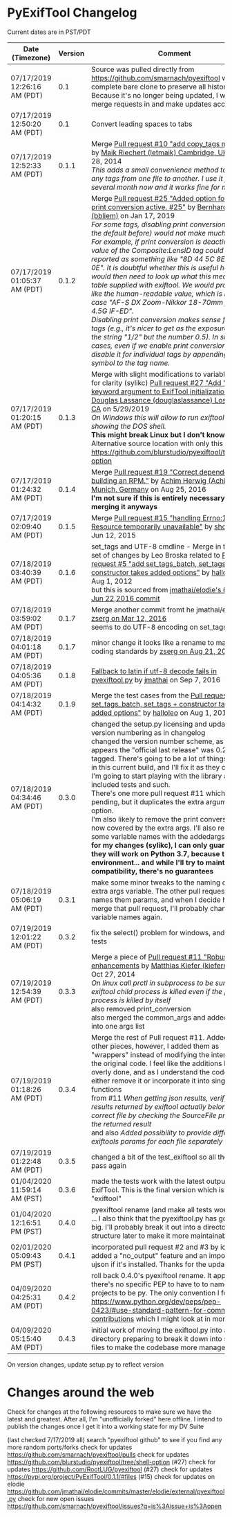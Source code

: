 # PyExifTool Changelog

Current dates are in PST/PDT

Date (Timezone)              | Version | Comment
---------------------------- | ------- | -------
07/17/2019 12:26:16 AM (PDT) | 0.1     | Source was pulled directly from https://github.com/smarnach/pyexiftool with a complete bare clone to preserve all history.  Because it's no longer being updated, I will pull all merge requests in and make updates accordingly
07/17/2019 12:50:20 AM (PDT) | 0.1     | Convert leading spaces to tabs
07/17/2019 12:52:33 AM (PDT) | 0.1.1   | Merge [Pull request #10 "add copy_tags method"](https://github.com/smarnach/pyexiftool/pull/10) by [Maik Riechert (letmaik) Cambridge, UK](https://github.com/letmaik) on May 28, 2014<br> *This adds a small convenience method to copy any tags from one file to another. I use it for several month now and it works fine for me.*
07/17/2019 01:05:37 AM (PDT) | 0.1.2   | Merge [Pull request #25 "Added option for keeping print conversion active. #25"](https://github.com/smarnach/pyexiftool/pull/25) by [Bernhard Bliem (bbliem)](https://github.com/bbliem) on Jan 17, 2019<br> *For some tags, disabling print conversion (as was the default before) would not make much sense. For example, if print conversion is deactivated, the value of the Composite:LensID tag could be reported as something like "8D 44 5C 8E 34 3C 8F 0E". It is doubtful whether this is useful here, as we would then need to look up what this means in a table supplied with exiftool. We would probably like the human-readable value, which is in this case "AF-S DX Zoom-Nikkor 18-70mm f/3.5-4.5G IF-ED".*<br>*Disabling print conversion makes sense for a lot of tags (e.g., it's nicer to get as the exposure time not the string "1/2" but the number 0.5). In such cases, even if we enable print conversion, we can disable it for individual tags by appending a # symbol to the tag name.*
07/17/2019 01:20:15 AM (PDT) | 0.1.3   | Merge with slight modifications to variable names for clarity (sylikc) [Pull request #27 "Add "shell" keyword argument to ExifTool initialization"](https://github.com/smarnach/pyexiftool/pull/27) by [Douglas Lassance (douglaslassance) Los Angeles, CA](https://github.com/douglaslassance) on 5/29/2019<br>*On Windows this will allow to run exiftool without showing the DOS shell.*<br>**This might break Linux but I don't know for sure**<br>Alternative source location with only this patch: https://github.com/blurstudio/pyexiftool/tree/shell-option
07/17/2019 01:24:32 AM (PDT) | 0.1.4   | Merge [Pull request #19 "Correct dependency for building an RPM."](https://github.com/smarnach/pyexiftool/pull/19) by [Achim Herwig (Achimh3011) Munich, Germany](https://github.com/Achimh3011) on Aug 25, 2016<br>**I'm not sure if this is entirely necessary, but merging it anyways**
07/17/2019 02:09:40 AM (PDT) | 0.1.5   | Merge [Pull request #15 "handling Errno:11 Resource temporarily unavailable"](https://github.com/smarnach/pyexiftool/pull/15) by [shoyebi](https://github.com/shoyebi) on Jun 12, 2015
07/18/2019 03:40:39 AM (PDT) | 0.1.6   | set_tags and UTF-8 cmdline - Merge in the first set of changes by Leo Broska related to [Pull request #5 "add set_tags_batch, set_tags + constructor takes added options"](https://github.com/smarnach/pyexiftool/pull/5) by [halloleo](https://github.com/halloleo) on Aug 1, 2012<br> but this is sourced from [jmathai/elodie's 6114328 Jun 22,2016 commit](https://github.com/jmathai/elodie/blob/6114328f325660287d1998338a6d5e6ba4ccf069/elodie/external/pyexiftool.py)
07/18/2019 03:59:02 AM (PDT) | 0.1.7   | Merge another commit fromt he jmathai/elodie [zserg on Mar 12, 2016](https://github.com/jmathai/elodie/blob/af36de091e1746b490bed0adb839adccd4f6d2ef/elodie/external/pyexiftool.py)<br> seems to do UTF-8 encoding on set_tags
07/18/2019 04:01:18 AM (PDT) | 0.1.7   | minor change it looks like a rename to match PEP8 coding standards by [zserg on Aug 21, 2016](https://github.com/jmathai/elodie/blob/ad1cbefb15077844a6f64dca567ea5600477dd52/elodie/external/pyexiftool.py)
07/18/2019 04:05:36 AM (PDT) | 0.1.8   | [Fallback to latin if utf-8 decode fails in pyexiftool.py](https://github.com/jmathai/elodie/commit/fe70227c7170e01c8377de7f9770e761eab52036#diff-f9cf0f3eed27e85c9c9469d0e0d431d5) by [jmathai](https://github.com/jmathai/elodie/commits?author=jmathai) on Sep 7, 2016
07/18/2019 04:14:32 AM (PDT) | 0.1.9   | Merge the test cases from the [Pull request #5 "add set_tags_batch, set_tags + constructor takes added options"](https://github.com/smarnach/pyexiftool/pull/5) by [halloleo](https://github.com/halloleo) on Aug 1, 2012
07/18/2019 04:34:46 AM (PDT) | 0.3.0   | changed the setup.py licensing and updated the version numbering as in changelog<br>changed the version number scheme, as it appears the "official last release" was 0.2.0 tagged.  There's going to be a lot of things broken in this current build, and I'll fix it as they come up.  I'm going to start playing with the library and the included tests and such.  <br>There's one more pull request #11 which would be pending, but it duplicates the extra arguments option.  <br>I'm also likely to remove the print conversion as it's now covered by the extra args.  I'll also rename some variable names with the addedargs patch<br>**for my changes (sylikc), I can only guarantee they will work on Python 3.7, because that's my environment... and while I'll try to maintain compatibility, there's no guarantees**
07/18/2019 05:06:19 AM (PDT) | 0.3.1   | make some minor tweaks to the naming of the extra args variable.  The other pull request 11 names them params, and when I decide how to merge that pull request, I'll probably change the variable names again.
07/19/2019 12:01:22 AM (PDT) | 0.3.2   | fix the select() problem for windows, and fix all tests
07/19/2019 12:54:39 AM (PDT) | 0.3.3   | Merge a piece of [Pull request #11 "Robustness enhancements](https://github.com/smarnach/pyexiftool/pull/11) by [Matthias Kiefer (kiefermat)](https://github.com/kiefermat) on Oct 27, 2014<br>*On linux call prctl in subprocess to be sure that the exiftool child process is killed even if the parent process is killed by itself*<br>also removed print_conversion<br>also merged the common_args and added_args into one args list
07/19/2019 01:18:26 AM (PDT) | 0.3.4   | Merge the rest of Pull request #11.  Added the other pieces, however, I added them as "wrappers" instead of modifying the interface of the original code.  I feel like the additions here are overly done, and as I understand the code more, I'll either remove it or incorporate it into single functions<br>from #11 *When getting json results, verify that the results returned by exiftool actually belong to the correct file by checking the SourceFile property of the returned result*<br>and also *Added possibility to provide different exiftools params for each file separately*
07/19/2019 01:22:48 AM (PDT) | 0.3.5   | changed a bit of the test_exiftool so all the tests pass again
01/04/2020 11:59:14 AM (PST) | 0.3.6   | made the tests work with the latest output of ExifTool.  This is the final version which is named "exiftool"
01/04/2020 12:16:51 PM (PST) | 0.4.0   | pyexiftool rename (and make all tests work again) ... I also think that the pyexiftool.py has gotten too big.  I'll probably break it out into a directory structure later to make it more maintainable
02/01/2020 05:09:43 PM (PST) | 0.4.1   | incorporated pull request #2 and #3 by ickc which added a "no_output" feature and an import for ujson if it's installed.  Thanks for the updates!
04/09/2020 04:25:31 AM (PDT) | 0.4.2   | roll back 0.4.0's pyexiftool rename.  It appears there's no specific PEP to have to to name PyPI projects to be py<something>.  The only convention I found was https://www.python.org/dev/peps/pep-0423/#use-standard-pattern-for-community-contributions which I might look at in more detail
04/09/2020 05:15:40 AM (PDT) | 0.4.3   | initial work of moving the exiftool.py into a directory preparing to break it down into separate files to make the codebase more manageable


On version changes, update setup.py to reflect version

# Changes around the web

Check for changes at the following resources to make sure we have the latest and greatest.  After all, I'm "unofficially forked" here offline.  I intend to publish the changes once I get it into a working state for my DV Suite

(last checked 7/17/2019 all)
search "pyexiftool github" to see if you find any more random ports/forks
check for updates https://github.com/smarnach/pyexiftool/pulls
check for updates https://github.com/blurstudio/pyexiftool/tree/shell-option (#27)
check for updates https://github.com/RootLUG/pyexiftool (#27)
check for updates https://pypi.org/project/PyExifTool/0.1.1/#files (#15)
check for updates on elodie https://github.com/jmathai/elodie/commits/master/elodie/external/pyexiftool.py
check for new open issues https://github.com/smarnach/pyexiftool/issues?q=is%3Aissue+is%3Aopen

